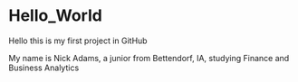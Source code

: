 # Hello_World
Hello this is my first project in GitHub

My name is Nick Adams, a junior from Bettendorf, IA, studying Finance and Business Analytics
